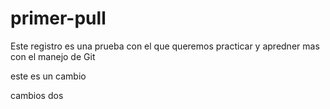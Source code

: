 # primer-pull
Este registro es una prueba con el que queremos practicar y apredner mas con el manejo de Git

este es un cambio

cambios dos